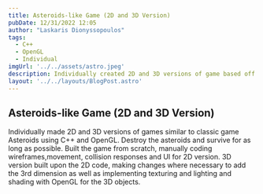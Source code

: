 ```yaml
---
title: Asteroids-like Game (2D and 3D Version)
pubDate: 12/31/2022 12:05
author: "Laskaris Dionyssopoulos"
tags:
  - C++
  - OpenGL
  - Individual
imgUrl: '../../assets/astro.jpeg'
description: Individually created 2D and 3D versions of game based off the classic game Asteroids using C++ and OpenGL.
layout: '../../layouts/BlogPost.astro'
---
```


## Asteroids-like Game (2D and 3D Version)

Individually made 2D and 3D versions of games similar to classic game Asteroids 
using C++ and OpenGL. Destroy the asteroids and survive for as long as possible.
Built the game from scratch, manually coding wireframes,movement, collision 
responses and UI for 2D version. 3D version built upon the 2D code, making
changes where necessary to add the 3rd dimension as well as implementing
 texturing and lighting and shading with OpenGL for the 3D objects.


